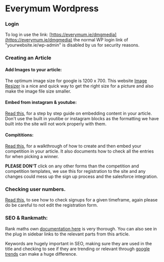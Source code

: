 # Everymum Wordpress

### Login

To log in use the link: [https://everymum.ie/dmgmedia](https://everymum.ie/dmgmedia)
the normal WP login link of "yourwebsite.ie/wp-admin" is disabled by us for security reasons.

### Creating an Article

#### Add Images to your article:

The optimum image size for google is 1200 x 700. This website [Image Resizer](https://imageresizer.com/) is a nice and quick way to get the right size for a picture and also make the image file size smaller. 

#### Embed from instagram & youtube:

[Read this,](https://scribehow.com/shared/How_to_Embed_an_Instagram_Post_in_a_Wordpress_Blog__Ns9fodS1SQ2X_zZr9P1NPA) for a step by step guide on embedding content in your article. Don't use the built in youtibe or instagram blocks as the formatting we have built into the site will not work properly with them.

#### Compititions:

[Read this,](https://scribehow.com/shared/How_to_Duplicate_and_Modify_a_Form_Template__cYn9WEeIRlK6O_P3jLP2sQ) for a walkthrough of how to create and then embed your competition in your article. It also documents how to check all the entries for when picking a winner. 

**PLEASE DON'T** click on any other forms than the competition and competition templates, we use this for registration to the site and any changes could mess up the sign up process and the salesforce integration. 

### Checking user numbers.

[Read this,](https://scribehow.com/shared/How_to_Filter_Entries_in_Fluent_Forms_Pro__gOjdil3cQyyMyjRztmecoQ) to see how to check signups for a given timeframe, again please do be careful to not edit the registration form.

### SEO & Rankmath:

Rank maths own [documentation here](https://rankmath.com/kb/score-100-in-tests/) is very thorough. You can also see in the plug in sidebar links to the relevant parts from this article. 

Keywords are hugely important in SEO, making sure they are used in the title and checking to see if they are trending or relevant through [google trends](https://trends.google.com/trends/) can make a huge difference.